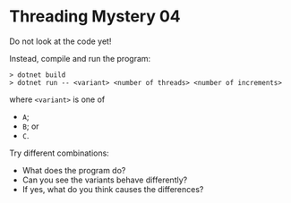 # Threading Mystery 04 #

Do not look at the code yet!

Instead, compile and run the program:

```
> dotnet build
> dotnet run -- <variant> <number of threads> <number of increments>
```

where `<variant>` is one of

- `A`;
- `B`; or
- `C`.

Try different combinations:

- What does the program do?
- Can you see the variants behave differently?
- If yes, what do you think causes the differences?

